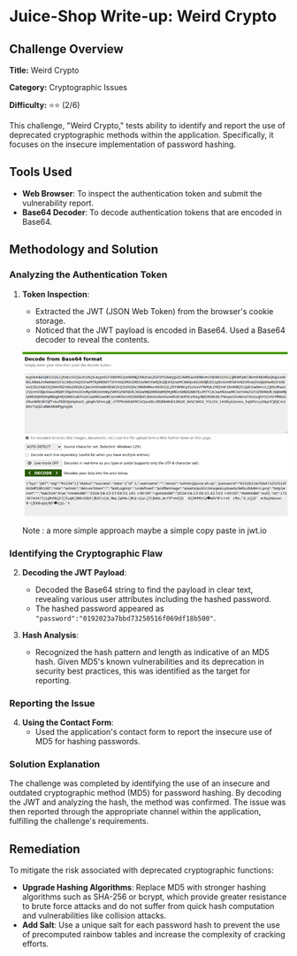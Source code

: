 # Juice-Shop Write-up: Weird Crypto

## Challenge Overview

**Title:** Weird Crypto

**Category:** Cryptographic Issues

**Difficulty:** ⭐⭐ (2/6)

This challenge, "Weird Crypto," tests ability to identify and report the use of deprecated cryptographic methods within the application. Specifically, it focuses on the insecure implementation of password hashing.

## Tools Used

- **Web Browser**: To inspect the authentication token and submit the vulnerability report.
- **Base64 Decoder**: To decode authentication tokens that are encoded in Base64.

## Methodology and Solution

### Analyzing the Authentication Token

1. **Token Inspection**:
   - Extracted the JWT (JSON Web Token) from the browser's cookie storage.
   - Noticed that the JWT payload is encoded in Base64. Used a Base64 decoder to reveal the contents. 

   ![base64 decode](../assets/difficulty2/weird_crypto_1.png)

   Note : a more simple approach maybe a simple copy paste in jwt.io

### Identifying the Cryptographic Flaw

2. **Decoding the JWT Payload**:
   - Decoded the Base64 string to find the payload in clear text, revealing various user attributes including the hashed password.
   - The hashed password appeared as `"password":"0192023a7bbd73250516f069df18b500"`.

3. **Hash Analysis**:
   - Recognized the hash pattern and length as indicative of an MD5 hash. Given MD5's known vulnerabilities and its deprecation in security best practices, this was identified as the target for reporting.

### Reporting the Issue

4. **Using the Contact Form**:
   - Used the application's contact form to report the insecure use of MD5 for hashing passwords.

### Solution Explanation

The challenge was completed by identifying the use of an insecure and outdated cryptographic method (MD5) for password hashing. By decoding the JWT and analyzing the hash, the method was confirmed. The issue was then reported through the appropriate channel within the application, fulfilling the challenge's requirements.

## Remediation

To mitigate the risk associated with deprecated cryptographic functions:

- **Upgrade Hashing Algorithms**: Replace MD5 with stronger hashing algorithms such as SHA-256 or bcrypt, which provide greater resistance to brute force attacks and do not suffer from quick hash computation and vulnerabilities like collision attacks.
- **Add Salt**: Use a unique salt for each password hash to prevent the use of precomputed rainbow tables and increase the complexity of cracking efforts.
